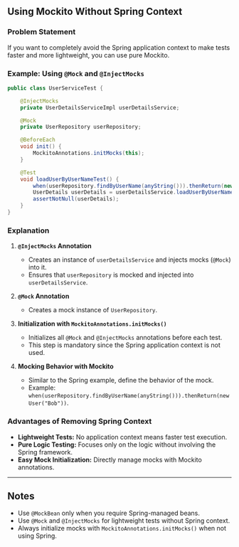 
## Using Mockito Without Spring Context

### Problem Statement
If you want to completely avoid the Spring application context to make tests faster and more lightweight, you can use pure Mockito.

### Example: Using `@Mock` and `@InjectMocks`

```java
public class UserServiceTest {

    @InjectMocks
    private UserDetailsServiceImpl userDetailsService;

    @Mock
    private UserRepository userRepository;

    @BeforeEach
    void init() {
        MockitoAnnotations.initMocks(this);
    }

    @Test
    void loadUserByUserNameTest() {
        when(userRepository.findByUserName(anyString())).thenReturn(new User("Bob"));
        UserDetails userDetails = userDetailsService.loadUserByUserName("Bob");
        assertNotNull(userDetails);
    }
}
```

### Explanation
1. **`@InjectMocks` Annotation**
   - Creates an instance of `userDetailsService` and injects mocks (`@Mock`) into it.
   - Ensures that `userRepository` is mocked and injected into `userDetailsService`.

2. **`@Mock` Annotation**
   - Creates a mock instance of `UserRepository`.

3. **Initialization with `MockitoAnnotations.initMocks()`**
   - Initializes all `@Mock` and `@InjectMocks` annotations before each test.
   - This step is mandatory since the Spring application context is not used.

4. **Mocking Behavior with Mockito**
   - Similar to the Spring example, define the behavior of the mock.
   - Example: `when(userRepository.findByUserName(anyString())).thenReturn(new User("Bob"))`.

### Advantages of Removing Spring Context
- **Lightweight Tests:** No application context means faster test execution.
- **Pure Logic Testing:** Focuses only on the logic without involving the Spring framework.
- **Easy Mock Initialization:** Directly manage mocks with Mockito annotations.

---

## Notes
- Use `@MockBean` only when you require Spring-managed beans.
- Use `@Mock` and `@InjectMocks` for lightweight tests without Spring context.
- Always initialize mocks with `MockitoAnnotations.initMocks()` when not using Spring.
